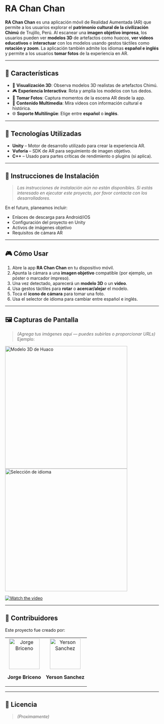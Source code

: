 # RA Chan Chan

**RA Chan Chan** es una aplicación móvil de Realidad Aumentada (AR) que permite a los usuarios explorar el **patrimonio cultural de la civilización Chimú** de Trujillo, Perú. Al escanear una **imagen objetivo impresa**, los usuarios pueden ver **modelos 3D** de artefactos como _huacos_, **ver videos educativos** e **interactuar** con los modelos usando gestos táctiles como **rotación y zoom**. La aplicación también admite los idiomas **español e inglés** y permite a los usuarios **tomar fotos** de la experiencia en AR.

---

## 📱 Características

- 🏺 **Visualización 3D**: Observa modelos 3D realistas de artefactos Chimú.
- 🎮 **Experiencia Interactiva**: Rota y amplía los modelos con tus dedos.
- 📸 **Tomar Fotos**: Captura momentos de la escena AR desde la app.
- 🎥 **Contenido Multimedia**: Mira videos con información cultural e histórica.
- 🌐 **Soporte Multilingüe**: Elige entre **español** o **inglés**.

---

## 🧰 Tecnologías Utilizadas

- **Unity** – Motor de desarrollo utilizado para crear la experiencia AR.
- **Vuforia** – SDK de AR para seguimiento de imagen objetivo.
- **C++** – Usado para partes críticas de rendimiento o plugins (si aplica).

---

## 🚀 Instrucciones de Instalación

> _Las instrucciones de instalación aún no están disponibles. Si estás interesado en ejecutar este proyecto, por favor contacta con los desarrolladores._

En el futuro, planeamos incluir:

- Enlaces de descarga para Android/iOS
- Configuración del proyecto en Unity
- Activos de imágenes objetivo
- Requisitos de cámara AR

---

## 🎮 Cómo Usar

1. Abre la app **RA Chan Chan** en tu dispositivo móvil.
2. Apunta la cámara a una **imagen objetivo** compatible (por ejemplo, un póster o marcador impreso).
3. Una vez detectado, aparecerá un **modelo 3D** o un **video**.
4. Usa gestos táctiles para **rotar** o **acercar/alejar** el modelo.
5. Toca el **icono de cámara** para tomar una foto.
6. Usa el selector de idioma para cambiar entre español e inglés.

---

## 🖼️ Capturas de Pantalla

> _(Agrega tus imágenes aquí — puedes subirlas o proporcionar URLs)_  
> Ejemplo:

<img src="screenshots/huaco_model.jpg" alt="Modelo 3D de Huaco" width="400"/>
<img src="screenshots/menu_language.jpg" alt="Selección de idioma" width="400"/>

[![Watch the video](https://i.ytimg.com/vi/O_P2DNVb_Qg/hq720.jpg)](https://www.youtube.com/watch?v=O_P2DNVb_Qg)

---

## 👥 Contribuidores

Este proyecto fue creado por:

<table>
  <tr>
    <td align="center">
      <a href="https://github.com/CodigoB" style="text-decoration: none;">
        <img src="https://avatars.githubusercontent.com/u/183947084?v=4" width="100px;" alt="Jorge Briceno"/><br/>
        <p><b>Jorge Briceno</b></p>
      </a>
    </td>
    <td align="center">
      <a href="https://github.com/sogeking-pixel"  style="text-decoration: none;">
        <img src="https://avatars.githubusercontent.com/u/52290162?v=4" width="100px;" alt="Yerson Sanchez"/><br/>
        <p><b>Yerson Sanchez</b></p>
      </a>
    </td>
  </tr>
</table>

---

## 📄 Licencia

> _(Proximamente)_
